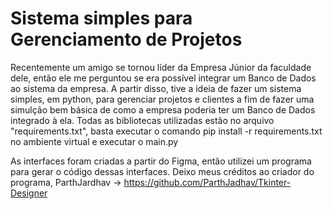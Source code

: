 # Sistema simples para Gerenciamento de Projetos

Recentemente um amigo se tornou líder da Empresa Júnior da faculdade dele, então ele me perguntou se era possível
integrar um Banco de Dados ao sistema da empresa. A partir disso, tive a ideia de fazer um sistema simples, em python, para gerenciar
projetos e clientes a fim de fazer uma simulção bem básica de como a empresa poderia ter um Banco de Dados integrado à ela. Todas
as bibliotecas utilizadas estão no arquivo "requirements.txt", basta executar o comando pip install -r requirements.txt
no ambiente virtual e executar o main.py

As interfaces foram criadas a partir do Figma, então utilizei um programa para gerar o código dessas interfaces. Deixo meus créditos
ao criador do programa, ParthJardhav -> https://github.com/ParthJadhav/Tkinter-Designer
